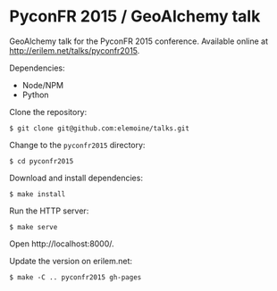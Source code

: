 # PyconFR 2015 / GeoAlchemy talk

GeoAlchemy talk for the PyconFR 2015 conference. Available online at
http://erilem.net/talks/pyconfr2015.

Dependencies:

 * Node/NPM
 * Python

Clone the repository:

    $ git clone git@github.com:elemoine/talks.git

Change to the `pyconfr2015` directory:

    $ cd pyconfr2015

Download and install dependencies:

    $ make install

Run the HTTP server:

    $ make serve

Open http://localhost:8000/.

Update the version on erilem.net:

    $ make -C .. pyconfr2015 gh-pages
